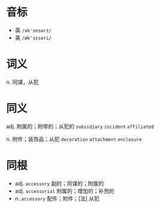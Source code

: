 # 音标

- 英 `/ək'sesərɪ/`
- 美 `/æk'sɛsəri/`

# 词义

n. 同谋，从犯


# 同义

adj. 附属的；附带的；从犯的
`subsidiary` `incident` `affiliated`

n. 附件；装饰品；从犯
`decoration` `attachment` `enclosure`

# 同根

- adj. `accessory` 副的；同谋的；附属的
- adj. `accessorial` 附属的；增加的；补充的
- n. `accessory` 配件；附件；[法] 从犯

